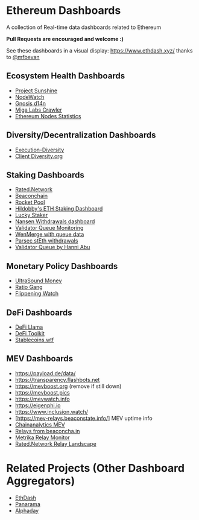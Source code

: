 # Ethereum Dashboards

A collection of Real-time data dashboards related to Ethereum

**Pull Requests are encouraged and welcome :)**

See these dashboards in a visual display: https://www.ethdash.xyz/ thanks to [@mfbevan](https://twitter.com/mfbevan)

## Ecosystem Health Dashboards

* [Project Sunshine](https://ethsunshine.com)
* [NodeWatch](https://nodewatch.io)
* [Gnosis d14n](https://d14n.info/ethereum)
* [Miga Labs Crawler](https://migalabs.es/crawler/dashboard)
* [Ethereum Nodes Statistics](https://ethernodes.org/)


## Diversity/Decentralization Dashboards

* [Execution-Diversity](https://execution-diversity.info/)
* [Client Diversity.org](https://clientdiversity.org)

## Staking Dashboards

* [Rated.Network](https://www.rated.network/)
* [Beaconchain](https://beaconcha.in)
* [Rocket Pool](https://rocketscan.io)
* [Hildobby's ETH Staking Dashboard](https://dune.com/hildobby/eth2-staking)
* [Lucky Staker](https://luckystaker.com/home)
* [Nansen Withdrawals dashboard](https://query.nansen.ai/public/dashboards/Hk93n66vsO0uvycfui8ypF2xcpNhpraxfwX5AWZJ)
* [Validator Queue Monitoring](https://validator-queue-monitoring.vercel.app/)
* [WenMerge with queue data](https://wenmerge.com)
* [Parsec stEth withdrawals](https://app.parsec.finance/layout/wilburforce/dE0XOJyv)
* [Validator Queue by Hanni Abu](https://validatorqueue.com)

## Monetary Policy Dashboards

* [UltraSound Money](https://ultrasound.money/)
* [Ratio Gang](https://ratiogang.com/)
* [Flippening Watch](https://www.flippening.watch/)

## DeFi Dashboards

* [DeFi Llama](https://defillama.com/)
* [DeFi Toolkit](https://hackmd.io/@gweicz/defi-toolkit/)
* [Stablecoins.wtf](https://stablecoins.wtf/)


## MEV Dashboards
* https://payload.de/data/
* https://transparency.flashbots.net
* https://mevboost.org (remove if still down)
* https://mevboost.pics
* https://mevwatch.info
* https://eigenphi.io
* https://www.inclusion.watch/
* [https://mev-relays.beaconstate.info/] MEV uptime info
* [Chainanalytics MEV](https://dune.com/ChainsightAnalytics/mev-after-ethereum-merge)
* [Relays from beaconcha.in](https://beaconcha.in/relays)
* [Metrika Relay Monitor](https://app.metrika.co/dashboard/ethereum/relay-monitor/north-america-east?tr=30m)
* [Rated.Network Relay Landscape](https://www.rated.network/relays?network=mainnet)


# Related Projects (Other Dashboard Aggregators)

* [EthDash](https://www.ethdash.xyz/)
* [Panarama](https://panarama.xyz/) 
* [Alphaday](https://app.alphaday.com/)
